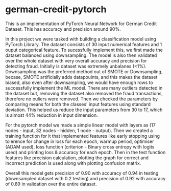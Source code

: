 # german-credit-pytorch
This is an implementation of PyTorch Neural Network for German Credit Dataset. This has accuracy and precision around 90%.


In this project we were tasked with building a classification model using PyTorch Library. The dataset consists of 30 input numerical features and 1 ouput categorical feature. To sucessfully implement this, we first made the dataset balanced using downsampling. The model is also then validated over the whole dataset with very overall accuracy and precision for detecting fraud. Initially is dataset was extremely unbalanes (<1%). Downsampling was the preferred method out of SMOTE or Downsampling, becase, SMOTE artificially adds datapouints, and this makes the dataset biased, also even after downsampling, we would have enough rows to successfully implement the ML model. There are many outliers detected in the dataset but, removing the dataset also removed the fraud transactions, therefore no ouliers were removed. Then we checked the parameters by comparing means for both the classes' input features using standard deviation. This helped us reduce the input parameters from 30 to 17, which is almost 44% reduction in input dimension.

For the pytorch model we made a simple linear model with layers as (17 nodes - input, 32 nodes - hidden, 1 node - output). Then we created a training function for it that implemented features like early stopping using tolerence for change in loss for each epoch, warmup period, optimiser (ADAM used), loss function (criterion - Binary cross entropy with logits used) and printing loss & accuracy for each epoch. Then in the test function features like precision calculation, plotting the graph for correct and incorrect prediction is used along with plotting confusion matrix.

Overall this model gets precision of 0.90 with accuracy of 0.94 in testing (downsampled dataset with 0.2 testing) and precision of 0.92 with accuracy of 0.89 in validation over the entire dataset.
